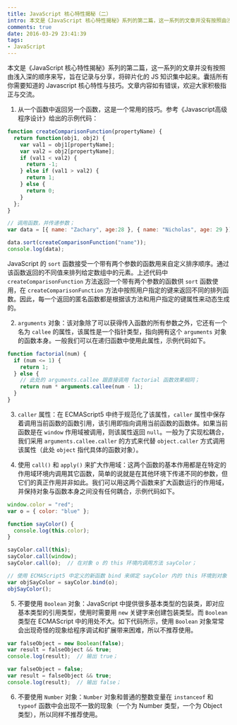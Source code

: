 ```yaml
---
title: JavaScript 核心特性揭秘（二）
intro: 本文是《JavaScript 核心特性揭秘》系列的第二篇，这一系列的文章并没有按照由浅入深的顺序来写，旨在记录与分享，将碎片化的 JS 知识集中起来。囊括所有你需要知道的 Javascript 核心特性与技巧。文章内容如有错误，欢迎大家积极指正与交流。
comments: true
date: 2016-03-29 23:41:39
tags:
- JavaScript
---
```


本文是《JavaScript 核心特性揭秘》系列的第二篇，这一系列的文章并没有按照由浅入深的顺序来写，旨在记录与分享，将碎片化的 JS 知识集中起来。囊括所有你需要知道的 Javascript 核心特性与技巧。文章内容如有错误，欢迎大家积极指正与交流。

1. 从一个函数中返回另一个函数，这是一个常用的技巧。参考《Javascript高级程序设计》给出的示例代码：

```javascript
function createComparisonFunction(propertyName) {
  return function(obj1, obj2) {
    var val1 = obj1[propertyName];
    var val2 = obj2[propertyName];
    if (val1 < val2) {
      return -1;
    } else if (val1 > val2) {
      return 1;
    } else {
      return 0;
    }
  };
}

// 调用函数，并传递参数；
var data = [{ name: "Zachary", age:28 }, { name: "Nicholas", age: 29 }];

data.sort(createComparisonFunction("name"));
console.log(data);
```

JavaScript 的 `sort` 函数接受一个带有两个参数的函数用来自定义排序顺序。通过该函数返回的不同值来排列给定数组中的元素。上述代码中 `createComparisonFunction` 方法返回一个带有两个参数的函数供 `sort` 函数使用，在 `createComparisonFunction` 方法中按照用户指定的键来返回不同的排列函数。因此，每一个返回的匿名函数都是根据该方法和用户指定的键属性来动态生成的。

2. `arguments` 对象：该对象除了可以获得传入函数的所有参数之外，它还有一个名为 `callee` 的属性，该属性是一个指针类型，指向拥有这个 `arguments` 对象的函数本身。一般我们可以在递归函数中使用此属性，示例代码如下。

```javascript
function factorial(num) {
  if (num <= 1) {
    return 1;
  } else {
    // 此处的 arguments.callee 跟直接调用 factorial 函数效果相同；
    return num * arguments.callee(num - 1);  
  }
}
```

3.  `caller` 属性：在 ECMAScript5 中终于规范化了该属性，`caller` 属性中保存着调用当前函数的函数引用，该引用即指向调用当前函数的函数体。如果当前函数是在 `window` 作用域被调用，则该属性返回 `null`。一般为了实现松耦合，我们采用 `arguments.callee.caller` 的方式来代替 `object.caller` 方式调用该属性（此处 `object` 指代具体的函数对象）。

4. 使用 `call()` 和 `apply()` 来扩大作用域：这两个函数的基本作用都是在特定的作用域环境内调用其它函数，简单的说就是在其他环境下传递不同的参数，但它们的真正作用并非如此。我们可以用这两个函数来扩大函数运行的作用域，并保持对象与函数本身之间没有任何耦合，示例代码如下。

```javascript
window.color = "red";
var o = { color: "blue" };

function sayColor() {
  console.log(this.color);
}

sayColor.call(this);
sayColor.call(window);
sayColor.call(o);  // 在对象 o 的 this 环境内调用方法 sayColor；

// 使用 ECMAScript5 中定义的新函数 bind 来绑定 sayColor 内的 this 环境到对象 o 上；
var objSayColor = sayColor.bind(o);
objSayColor();
```

5. 不要使用 `Boolean` 对象：JavaScript 中提供很多基本类型的包装类，即对应基本类型的引用类型，使用时需要用 `new` 关键字来创建包装类型。而 `Boolean` 类型在 ECMAScript 中的用处不大。如下代码所示，使用 `Boolean` 对象常常会出现奇怪的现象给程序调试和扩展带来困难，所以不推荐使用。

```javascript
var falseObject = new Boolean(false);
var result = falseObject && true;
console.log(result);  // 输出 true；

var falseObject = false;
var result = falseObject && true;
console.log(result);  // 输出 false；
```

6. 不要使用 `Number` 对象：`Number` 对象和普通的整数变量在 `instanceof` 和 `typeof` 函数中会出现不一致的现象（一个为 Number 类型，一个为 Object 类型），所以同样不推荐使用。
